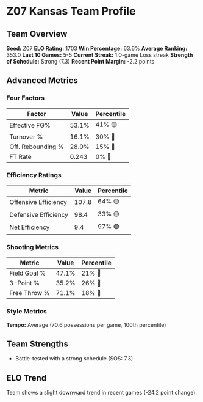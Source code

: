 # Z07 Kansas Team Profile
## Team Overview
**Seed:** Z07
**ELO Rating:** 1703
**Win Percentage:** 63.6%
**Average Ranking:** 353.0
**Last 10 Games:** 5-5
**Current Streak:** 1.0-game Loss streak
**Strength of Schedule:** Strong (7.3)
**Recent Point Margin:** -2.2 points

## Advanced Metrics
### Four Factors
| Factor | Value | Percentile |
|--------|-------|------------|
| Effective FG% | 53.1% | 41% 🟡 |
| Turnover % | 16.1% | 30% 🔴 |
| Off. Rebounding % | 28.0% | 15% 🔴 |
| FT Rate | 0.243 | 0% 🔴 |

### Efficiency Ratings
| Metric | Value | Percentile |
|--------|-------|------------|
| Offensive Efficiency | 107.8 | 64% 🟡 |
| Defensive Efficiency | 98.4 | 33% 🟡 |
| Net Efficiency | 9.4 | 97% 🟢 |

### Shooting Metrics
| Metric | Value | Percentile |
|--------|-------|------------|
| Field Goal % | 47.1% | 21% 🔴 |
| 3-Point % | 35.2% | 26% 🔴 |
| Free Throw % | 71.1% | 18% 🔴 |

### Style Metrics
**Tempo:** Average (70.6 possessions per game, 100th percentile)

## Team Strengths
* Battle-tested with a strong schedule (SOS: 7.3)

## ELO Trend
Team shows a slight downward trend in recent games (-24.2 point change).

